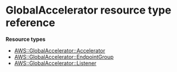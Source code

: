 # GlobalAccelerator resource type reference<a name="AWS_GlobalAccelerator"></a>

**Resource types**
+ [AWS::GlobalAccelerator::Accelerator](aws-resource-globalaccelerator-accelerator.md)
+ [AWS::GlobalAccelerator::EndpointGroup](aws-resource-globalaccelerator-endpointgroup.md)
+ [AWS::GlobalAccelerator::Listener](aws-resource-globalaccelerator-listener.md)